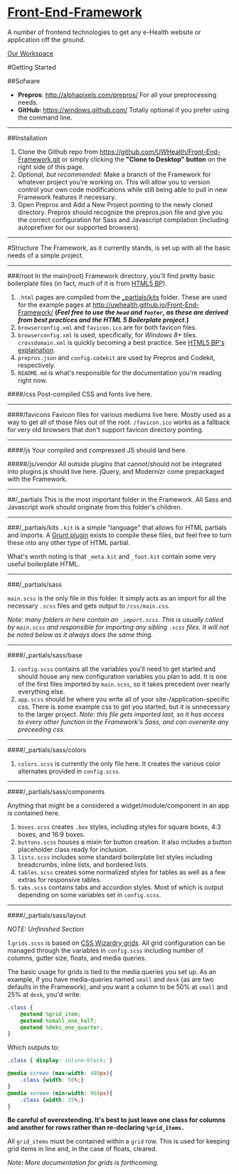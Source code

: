 [Front-End-Framework](http://uwhealth.github.io/Front-End-Framework/)
===================

A number of frontend technologies to get any e-Health website or application off the ground.

[Our Workspace](https://workspaces.uconnect.wisc.edu/display/ehealth/Front+End+Design)

#Getting Started


##Sofware
* **Prepros**: http://alphapixels.com/prepros/
For all your preprocessing needs.
* **GitHub:** https://windows.github.com/
Totally optional if you prefer using the command line.

----------
##Installation
1. Clone the Github repo from https://github.com/UWHealth/Front-End-Framework.git or simply clicking the **"Clone to Desktop" button** on the right side of this page.
2. *Optional, but recommended:* Make a branch of the Framework for whatever project you're working on. This will allow you to version control your own code modifications while still being able to pull in new Framework features if necessary.
3. Open Prepros and Add a New Project pointing to the newly cloned directory. Prepros should recognize the prepros.json file and give you the correct configuration for Sass and Javascript compilation (including autoprefixer for our supported browsers).

----------
#Structure
The Framework, as it currently stands, is set up with all the basic needs of a simple project.

----------
###/root
In the main(root) Framework directory, you'll find pretty basic boilerplate files (in fact, much of it is from [HTML5 BP](http://html5boilerplate.com/)).

1. ``.html`` pages are compiled from the [_partials/kits](#partials) folder. These are used for the example pages at http://uwhealth.github.io/Front-End-Framework/
**(*Feel free to use the ``head`` and ``footer``, as these are derived from best practices and the HTML 5 Boilerplate project.*)**
2. ``browserconfig.xml`` and ``favicon.ico`` are for both favicon files.
3. ``browserconfig.xml`` is used, specifically, for *Windows 8+* tiles.
``crossdomain.xml`` is quickly becoming a best practice. See [HTML5 BP's explaination](https://github.com/h5bp/html5-boilerplate/blob/master/doc/crossdomain.md).
4. ``prepros.json`` and ``config.codekit`` are used by Prepros and Codekit, respectively.
5. ``README.md`` is what's responsible for the documentation you're reading right now.

####/css
Post-compiled CSS and fonts live here.

----------
####/favicons
Favicon files for various mediums live here. Mostly used as a way to get all of those files out of the root. ``/favicon.ico`` works as a fallback for very old browsers that don't support favicon directory pointing.

----------
####/js
Your compiled and compressed JS should land here.

#####/js/vendor
All outside plugins that cannot/should not be integrated into plugins.js should live here. jQuery, and Modernizr come prepackaged with the Framework.

----------
##/_partials
This is the most important folder in the Framework. All Sass and Javascript work should originate from this folder's children.

----------

###/_partials/kits
``.kit`` is a simple "language" that allows for HTML partials and imports. A [Grunt plugin][1] exists to compile these files, but feel free to turn these into any other type of HTML partial.

What's worth noting is that ``_meta.kit`` and ``_foot.kit`` contain some very useful boilerplate HTML.

----------

###/_partials/sass

``main.scss`` is the only file in this folder. It simply acts as an import for all the necessary ``.scss`` files and gets output to ``/css/main.css``.

*Note: many folders in here contain an ``_import.scss``. This is usually called by ``main.scss`` and responsible for importing any sibling ``.scss`` files. It will not be noted below as it always does the same thing.*

----------
####/_partials/sass/base

1. ``config.scss`` contains all the variables you'll need to get started and should house any new configuration variables you plan to add. It is one of the first files imported by ``main.scss``, so it takes precedent over nearly everything else.
2. ``app.scss`` should be where you write all of your site-/application-specific css. There is some example css to get you started, but it is unnecessary to the larger project.
*Note: this file gets imported last, so it has access to every other function in the Framework's Sass, and can overwrite any preceeding css.*

----------
####/_partials/sass/colors

1. ``colors.scss`` is currently the only file here. It creates the various color alternates provided in ``config.scss``.

----------
####/_partials/sass/components

Anything that might be a considered a widget/module/component in an app is contained here.

1. ``boxes.scss`` creates ``.box`` styles, including styles for square boxes, 4:3 boxes, and 16:9 boxes.
2. ``buttons.scss`` houses a mixin for button creation. It also includes a button placeholder class ready for inclusion.
3. ``lists.scss`` includes some standard boilerplate list styles including breadcrumbs, inline lists, and bordered lists.
4. ``tables.scss`` creates some normalized styles for tables as well as a few extras for responsive tables.
5. ``tabs.scss`` contains tabs and accordion styles. Most of which is output depending on some variables set in ``config.scss``.

----------
####/_partials/sass/layout

*NOTE: Unfinished Section*

1.``grids.scss`` is based on [CSS Wizardry grids][2]. All grid configuration can be managed through the variables in ``config.scss`` including number of columns, gutter size, floats, and media queries.

The basic usage for grids is tied to the media queries you set up.
As an example, if you have media-queries named ``small`` and ``desk`` (as are two defaults in the Framework), and you want a column to be 50% at ``small`` and 25% at ``desk``, you'd write:
```scss
.class {
    @extend %grid_item;
    @extend %small_one_half;
    @extend %deks_one_quarter;
}
```
Which outputs to:
```css
.class { display: inline-block; }

@media screen (max-width: 480px){
    .class {width: 50%;}
}
@media screen (min-width: 960px){
    .class {width: 25%;}
}
```
**Be careful of overextending. It's best to just leave one class for columns and another for rows rather than re-declaring ``%grid_items.``**

All ``grid_items`` must be contained within a ``grid`` row. This is used for keeping grid items in line and, in the case of floats, cleared.

*Note: More documentation for grids is forthcoming.*


  [1]: https://www.npmjs.org/package/grunt-codekit
  [2]: https://github.com/csswizardry/csswizardry-grids
